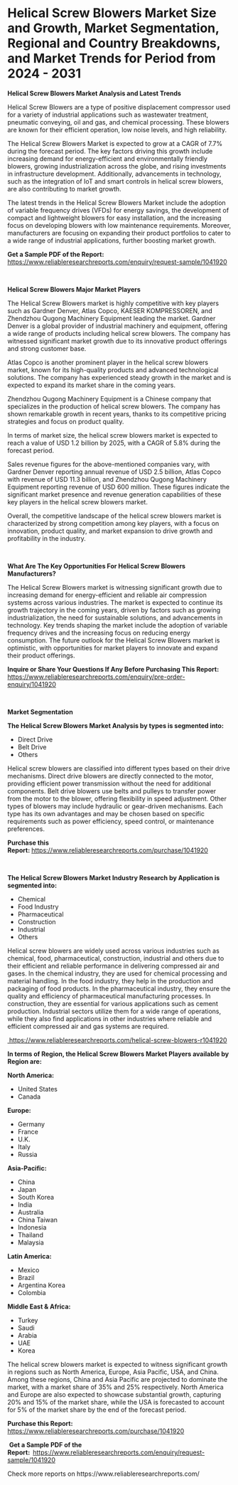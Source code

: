 <p><h1>Helical Screw Blowers Market Size and Growth, Market Segmentation, Regional and Country Breakdowns, and Market Trends for Period from 2024 -  2031</h1></p><p><strong>Helical Screw Blowers Market Analysis and Latest Trends</strong></p>
<p><p>Helical Screw Blowers are a type of positive displacement compressor used for a variety of industrial applications such as wastewater treatment, pneumatic conveying, oil and gas, and chemical processing. These blowers are known for their efficient operation, low noise levels, and high reliability.</p><p>The Helical Screw Blowers Market is expected to grow at a CAGR of 7.7% during the forecast period. The key factors driving this growth include increasing demand for energy-efficient and environmentally friendly blowers, growing industrialization across the globe, and rising investments in infrastructure development. Additionally, advancements in technology, such as the integration of IoT and smart controls in helical screw blowers, are also contributing to market growth.</p><p>The latest trends in the Helical Screw Blowers Market include the adoption of variable frequency drives (VFDs) for energy savings, the development of compact and lightweight blowers for easy installation, and the increasing focus on developing blowers with low maintenance requirements. Moreover, manufacturers are focusing on expanding their product portfolios to cater to a wide range of industrial applications, further boosting market growth.</p></p>
<p><strong>Get a Sample PDF of the Report:&nbsp;</strong> <a href="https://www.reliableresearchreports.com/enquiry/request-sample/1041920">https://www.reliableresearchreports.com/enquiry/request-sample/1041920</a></p>
<p>&nbsp;</p>
<p><strong>Helical Screw Blowers Major Market Players</strong></p>
<p><p>The Helical Screw Blowers market is highly competitive with key players such as Gardner Denver, Atlas Copco, KAESER KOMPRESSOREN, and Zhendzhou Qugong Machinery Equipment leading the market. Gardner Denver is a global provider of industrial machinery and equipment, offering a wide range of products including helical screw blowers. The company has witnessed significant market growth due to its innovative product offerings and strong customer base. </p><p>Atlas Copco is another prominent player in the helical screw blowers market, known for its high-quality products and advanced technological solutions. The company has experienced steady growth in the market and is expected to expand its market share in the coming years. </p><p>Zhendzhou Qugong Machinery Equipment is a Chinese company that specializes in the production of helical screw blowers. The company has shown remarkable growth in recent years, thanks to its competitive pricing strategies and focus on product quality. </p><p>In terms of market size, the helical screw blowers market is expected to reach a value of USD 1.2 billion by 2025, with a CAGR of 5.8% during the forecast period. </p><p>Sales revenue figures for the above-mentioned companies vary, with Gardner Denver reporting annual revenue of USD 2.5 billion, Atlas Copco with revenue of USD 11.3 billion, and Zhendzhou Qugong Machinery Equipment reporting revenue of USD 600 million. These figures indicate the significant market presence and revenue generation capabilities of these key players in the helical screw blowers market. </p><p>Overall, the competitive landscape of the helical screw blowers market is characterized by strong competition among key players, with a focus on innovation, product quality, and market expansion to drive growth and profitability in the industry.</p></p>
<p>&nbsp;</p>
<p><strong>What Are The Key Opportunities For Helical Screw Blowers Manufacturers?</strong></p>
<p><p>The Helical Screw Blowers market is witnessing significant growth due to increasing demand for energy-efficient and reliable air compression systems across various industries. The market is expected to continue its growth trajectory in the coming years, driven by factors such as growing industrialization, the need for sustainable solutions, and advancements in technology. Key trends shaping the market include the adoption of variable frequency drives and the increasing focus on reducing energy consumption. The future outlook for the Helical Screw Blowers market is optimistic, with opportunities for market players to innovate and expand their product offerings.</p></p>
<p><strong>Inquire or Share Your Questions If Any Before Purchasing This Report:</strong> <a href="https://www.reliableresearchreports.com/enquiry/pre-order-enquiry/1041920">https://www.reliableresearchreports.com/enquiry/pre-order-enquiry/1041920</a></p>
<p>&nbsp;</p>
<p><strong>Market Segmentation</strong></p>
<p><strong>The Helical Screw Blowers Market Analysis by types is segmented into:</strong></p>
<p><ul><li>Direct Drive</li><li>Belt Drive</li><li>Others</li></ul></p>
<p><p>Helical screw blowers are classified into different types based on their drive mechanisms. Direct drive blowers are directly connected to the motor, providing efficient power transmission without the need for additional components. Belt drive blowers use belts and pulleys to transfer power from the motor to the blower, offering flexibility in speed adjustment. Other types of blowers may include hydraulic or gear-driven mechanisms. Each type has its own advantages and may be chosen based on specific requirements such as power efficiency, speed control, or maintenance preferences.</p></p>
<p><strong>Purchase this Report:&nbsp;</strong><a href="https://www.reliableresearchreports.com/purchase/1041920">https://www.reliableresearchreports.com/purchase/1041920</a></p>
<p>&nbsp;</p>
<p><strong>The Helical Screw Blowers Market Industry Research by Application is segmented into:</strong></p>
<p><ul><li>Chemical</li><li>Food Industry</li><li>Pharmaceutical</li><li>Construction</li><li>Industrial</li><li>Others</li></ul></p>
<p><p>Helical screw blowers are widely used across various industries such as chemical, food, pharmaceutical, construction, industrial and others due to their efficient and reliable performance in delivering compressed air and gases. In the chemical industry, they are used for chemical processing and material handling. In the food industry, they help in the production and packaging of food products. In the pharmaceutical industry, they ensure the quality and efficiency of pharmaceutical manufacturing processes. In construction, they are essential for various applications such as cement production. Industrial sectors utilize them for a wide range of operations, while they also find applications in other industries where reliable and efficient compressed air and gas systems are required.</p></p>
<p><a href="https://www.reliableresearchreports.com/helical-screw-blowers-r1041920">&nbsp;https://www.reliableresearchreports.com/helical-screw-blowers-r1041920</a></p>
<p><strong>In terms of Region, the Helical Screw Blowers Market Players available by Region are:</strong></p>
<p>
    <p> <strong> North America: </strong>
        <ul>
            <li>United States</li>
            <li>Canada</li>
        </ul>
        </p> 
    <p> <strong> Europe: </strong>
        <ul>
            <li>Germany</li>
            <li>France</li>
            <li>U.K.</li>
            <li>Italy</li>
            <li>Russia</li>
        </ul>
        </p> 
    <p> <strong> Asia-Pacific: </strong>
        <ul>
            <li>China</li>
            <li>Japan</li>
            <li>South Korea</li>
            <li>India</li>
            <li>Australia</li>
            <li>China Taiwan</li>
            <li>Indonesia</li>
            <li>Thailand</li>
            <li>Malaysia</li>
        </ul>
        </p> 
    <p> <strong> Latin America: </strong>
        <ul>
            <li>Mexico</li>
            <li>Brazil</li>
            <li>Argentina Korea</li>
            <li>Colombia</li>
        </ul>
        </p> 
    <p> <strong> Middle East & Africa: </strong>
        <ul>
            <li>Turkey</li>
            <li>Saudi</li>
            <li>Arabia</li>
            <li>UAE</li>
            <li>Korea</li>
        </ul>
    </p>
    </p>
<p><p>The helical screw blowers market is expected to witness significant growth in regions such as North America, Europe, Asia Pacific, USA, and China. Among these regions, China and Asia Pacific are projected to dominate the market, with a market share of 35% and 25% respectively. North America and Europe are also expected to showcase substantial growth, capturing 20% and 15% of the market share, while the USA is forecasted to account for 5% of the market share by the end of the forecast period.</p></p>
<p><strong>Purchase this Report: </strong><a href="https://www.reliableresearchreports.com/purchase/1041920">https://www.reliableresearchreports.com/purchase/1041920</a></p>
<p>&nbsp;<strong>Get a Sample PDF of the Report:&nbsp;&nbsp;</strong><a href="https://www.reliableresearchreports.com/enquiry/request-sample/1041920">https://www.reliableresearchreports.com/enquiry/request-sample/1041920</a></p>
<p><strong></strong></p>
<p>Check more reports on https://www.reliableresearchreports.com/</p>